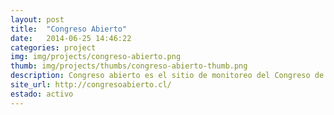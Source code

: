 ```yaml
---
layout: post
title:  "Congreso Abierto"
date:   2014-06-25 14:46:22
categories: project
img: img/projects/congreso-abierto.png
thumb: img/projects/thumbs/congreso-abierto-thumb.png
description: Congreso abierto es el sitio de monitoreo del Congreso de Chile. En él los usuarios pueden revisar los proyectos de ley, seguir su tramitación, establecer alertas de las materias que les interese y comunicarse directamente con sus congresistas.
site_url: http://congresoabierto.cl/
estado: activo
---
```

